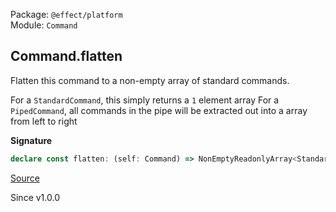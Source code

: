 Package: `@effect/platform`<br />
Module: `Command`<br />

## Command.flatten

Flatten this command to a non-empty array of standard commands.

For a `StandardCommand`, this simply returns a `1` element array
For a `PipedCommand`, all commands in the pipe will be extracted out into
a array from left to right

**Signature**

```ts
declare const flatten: (self: Command) => NonEmptyReadonlyArray<StandardCommand>
```

[Source](https://github.com/Effect-TS/effect/tree/main/packages/platform/src/Command.ts#L163)

Since v1.0.0